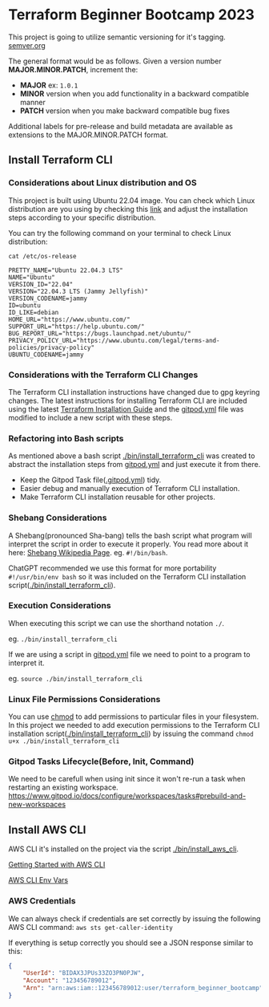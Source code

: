 # Terraform Beginner Bootcamp 2023
This project is going to utilize semantic versioning for it's tagging.
[semver.org](https://semver.org/)

The general format would be as follows.
Given a version number **MAJOR.MINOR.PATCH**, increment the:

- **MAJOR** ex: `1.0.1`
- **MINOR** version when you add functionality in a backward compatible manner
- **PATCH** version when you make backward compatible bug fixes

Additional labels for pre-release and build metadata are available as extensions to the MAJOR.MINOR.PATCH format.

## Install Terraform CLI

### Considerations about Linux distribution and OS
This project is built using Ubuntu 22.04 image. You can check which Linux distribution are you using by checking this [link](https://www.ionos.com/digitalguide/server/know-how/how-to-check-your-linux-version/#:~:text=The%20command%20%E2%80%9Cuname%20%2Dr%E2%80%9D,the%20Linux%20kernel%20is%205.4.) and adjust the installation steps according to your specific distribution.

You can try the following command on your terminal to check Linux distribution:
```
cat /etc/os-release 

PRETTY_NAME="Ubuntu 22.04.3 LTS"
NAME="Ubuntu"
VERSION_ID="22.04"
VERSION="22.04.3 LTS (Jammy Jellyfish)"
VERSION_CODENAME=jammy
ID=ubuntu
ID_LIKE=debian
HOME_URL="https://www.ubuntu.com/"
SUPPORT_URL="https://help.ubuntu.com/"
BUG_REPORT_URL="https://bugs.launchpad.net/ubuntu/"
PRIVACY_POLICY_URL="https://www.ubuntu.com/legal/terms-and-policies/privacy-policy"
UBUNTU_CODENAME=jammy
```

### Considerations with the Terraform CLI Changes
The Terraform CLI installation instructions have changed due to gpg keyring changes. The latest instructions for installing Terraform CLI are included using the latest [Terraform Installation Guide](https://developer.hashicorp.com/terraform/tutorials/aws-get-started/install-cli) and the [gitpod.yml](.gitpod.yml) file was modified to include a new script with these steps.

### Refactoring into Bash scripts
As mentioned above a bash script [./bin/install_terraform_cli](./bin/install_terraform_cli) was created to abstract the installation steps from [gitpod.yml](.gitpod.yml) and just execute it from there.

- Keep the Gitpod Task file([.gitpod.yml](.gitpod.yml)) tidy.
- Easier debug and manually execution of Terraform CLI installation.
- Make Terraform CLI installation reusable for other projects.

### Shebang Considerations
A Shebang(pronounced Sha-bang) tells the bash script what program will interpret the script in order to execute it properly. You read more about it here: [Shebang Wikipedia Page](https://en.wikipedia.org/wiki/Shebang_(Unix)). eg. `#!/bin/bash`.

ChatGPT recommended we use this format for more portability `#!/usr/bin/env bash` so it was included on the Terraform CLI installation script([./bin/install_terraform_cli](./bin/install_terraform_cli)).

### Execution Considerations
When executing this script we can use the shorthand notation `./`.

eg. `./bin/install_terraform_cli`

If we are using a script in [gitpod.yml](.gitpod.yml) file we need to point to a program to interpret it.

eg. `source ./bin/install_terraform_cli`

### Linux File Permissions Considerations
You can use [chmod](https://en.wikipedia.org/wiki/Chmod) to add permissions to particular files in your filesystem. In this project we needed to add execution permissions to the Terraform CLI installation script([./bin/install_terraform_cli](./bin/install_terraform_cli)) by issuing the command `chmod u+x ./bin/install_terraform_cli`

### Gitpod Tasks Lifecycle(Before, Init, Command)
We need to be carefull when using init since it won't re-run a task when restarting an existing workspace.
https://www.gitpod.io/docs/configure/workspaces/tasks#prebuild-and-new-workspaces


## Install AWS CLI
AWS CLI it's installed on the project via the script [./bin/install_aws_cli](./bin/install_aws_cli).

[Getting Started with AWS CLI](https://docs.aws.amazon.com/cli/latest/userguide/getting-started-install.html)

[AWS CLI Env Vars](https://docs.aws.amazon.com/cli/latest/userguide/cli-configure-envvars.html)

### AWS Credentials
We can always check if credentials are set correctly by issuing the following AWS CLI command: `aws sts get-caller-identity`

If everything is setup correctly you should see a JSON response similar to this:

```json
{
    "UserId": "BIDAX3JPUs33ZO3PN0PJW",
    "Account": "123456789012",
    "Arn": "arn:aws:iam::123456789012:user/terraform_beginner_bootcamp"
}
```